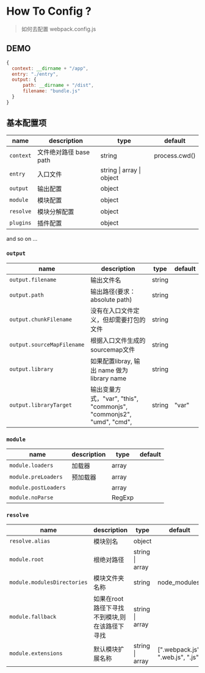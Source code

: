 # How To Config ?
> 如何去配置 webpack.config.js

## DEMO
```javascript
{
  context: __dirname + "/app",
  entry: "./entry",
  output: {
      path: __dirname + "/dist",
      filename: "bundle.js"
  }
}
```


## 基本配置项

| name | description | type | default |
| -- | -- | -- | -- |
| `context` | 文件绝对路径 base path | string | process.cwd() |
| `entry` | 入口文件 | string &#124; array &#124; object | &nbsp;|
| `output` | 输出配置 | object | &nbsp; |
| `module` | 模块配置 | object | &nbsp; |
| `resolve` | 模块分解配置 | object | &nbsp; |
| `plugins` | 插件配置 | object | &nbsp; |
and so on ...

### `output`

| name | description | type | default |
| -- | -- | -- | -- |
| `output.filename` | 输出文件名 | string | &nbsp; |
| `output.path` | 输出路径(要求：absolute path)  | string | &nbsp; |
| `output.chunkFilename` | 没有在入口文件定义，但却需要打包的文件  | string | &nbsp; |
| `output.sourceMapFilename` | 根据入口文件生成的sourcemap文件  | string | &nbsp; |
| `output.library` | 如果配置libray, 输出 name 做为 library name  | string | &nbsp; |
| `output.libraryTarget` | 输出变量方式，"var", "this", "commonjs", "commonjs2", "umd", "cmd",   | string | "var" |

### `module`

| name | description | type | default |
| -- | -- | -- | -- |
| `module.loaders` | 加载器 | array | &nbsp; |
| `module.preLoaders` | 预加载器 | array | &nbsp; |
| `module.postLoaders` |  | array | &nbsp; |
| `module.noParse` |  | RegExp | &nbsp; |

### `resolve`
| name | description | type | default |
| -- | -- | -- | -- |
| `resolve.alias` | 模块别名 | object | &nbsp; |
| `module.root` | 根绝对路径 | string &#124; array | &nbsp; |
| `module.modulesDirectories` | 模块文件夹名称 | string | node_modules |
| `module.fallback` | 如果在root路径下寻找不到模块,则在该路径下寻找 | string &#124; array | &nbsp; |
| `module.extensions` | 默认模块扩展名称 | string &#124; array | [".webpack.js", ".web.js", ".js"] |
